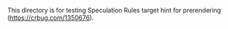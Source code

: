 This directory is for testing Speculation Rules target hint for prerendering (https://crbug.com/1350676).

